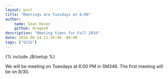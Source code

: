 ```yaml
---
layout: post
title: "Meetings are Tuesdays at 6:00"
author:
    name: Sean Raven
    github: dragon0
description: "Meeting times for Fall 2016"
date: 2016-08-24 11:30:00 -08:00
tags: ["SCSS"]
---
```

{% include JB/setup %}

We will be meeting on Tuesdays at 6:00 PM in SM346. The first meeting will be on 8/30.
